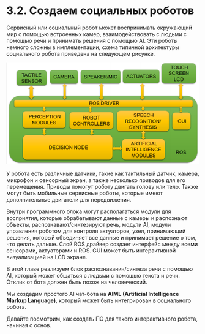 # 3.2. Создаем социальных роботов

Сервисный или социальный робот может воспринимать окружающий мир с помощью встроенных камер, взаимодействовать с людьми с помощью речи и принимать решения с помощью AI. Эти роботы немного сложны в имплементации, схема типичной архитектуры социального робота приведена на следующем рисунке.

![](../../.gitbook/assets/image%20%289%29.png)

У робота есть различные датчики, такие как тактильный датчик, камера, микрофон и сенсорный экран, а также несколько приводов для его перемещения. Приводы помогут роботу двигать голову или тело. Также могут быть мобильные сервисные роботы, которые имеют дополнительные двигатели для передвижения.

Внутри программного блока могут располагаться модули для восприятия, которые обрабатывают данные с камеры и распознают объекты, распознавают/синтезируют речь, модули AI, модули управления роботом для контроля актуаторов, узел, принимающий решения, который объединяет все данные и принимает решение о том, что делать дальше. Слой ROS драйвер создает интерфейс между всеми сенсорами, актуаторами и ROS. GUI может быть интерактивной визуализацией на LCD экране.

В этой главе реализуем блок распознавания/синтеза речи с помощью AI, который может общаться с людьми с помощью текста и речи. Отклик от бота должен быть похож на человеческий.

Мы создадим простого AI чат-бота на **AIML \(Artificial Intelligence Markup Language\)**, который может быть интегрирован в социального робота.

Давайте посмотрим, как создать ПО  для такого интерактивного робота, начиная с основ.

